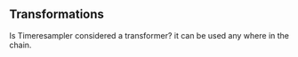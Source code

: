 ## Transformations

Is Timeresampler considered a transformer? it can be used any where in the chain.
